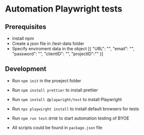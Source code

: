 # Automation Playwright tests

## Prerequisites

- install npm
- Create a json file in /test-data folder
- Specify enviroment data in the object
  [{
  "URL": "",
  "email": "",
  "password": "",
  "clientID": "",
  "projectID":""
  }]

## Development

- Run `npm init` in the proeject folder
- Run `npm install prettier` to install prettier
- Run `npm install @playwright/test` to install Playwright
- Run `npx playwirght install` to install default browsers for tests

- Run `npm run test:BYOE` to start automation testing of BYOE
- All scripts could be found in `package.json` file
